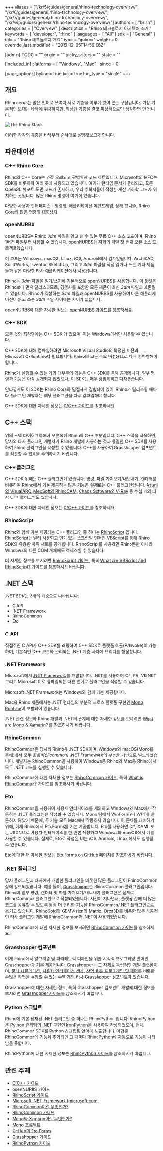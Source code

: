 +++
aliases = ["/kr/5/guides/general/rhino-technology-overview/", "/kr/6/guides/general/rhino-technology-overview/", "/kr/7/guides/general/rhino-technology-overview/", "/kr/wip/guides/general/rhino-technology-overview/"]
authors = [ "brian" ]
categories = [ "Overview" ]
description = "Rhino 테크놀로지 아키텍처 소개."
keywords = [ "developer", "rhino" ]
languages = [ "All" ]
sdk = [ "General" ]
title = "Rhino 테크놀로지 개요"
type = "guides"
weight = 0
override_last_modified = "2018-12-05T14:59:06Z"

[admin]
TODO = ""
origin = ""
picky_sisters = ""
state = ""

[included_in]
platforms = [ "Windows", "Mac" ]
since = 0

[page_options]
byline = true
toc = true
toc_type = "single"
+++


## 개요

Rhinoceros는 많은 언어로 쓰여져 서로 계층을 이루며 쌓여 있는 구성입니다.  가장 기본적인 토대는 바닥에 위치하지만, 최상단 계층을 결코 피상적으로만 생각하면 안 됩니다.

![The Rhino Stack](/images/rhino-technology-overview-01.png)

이러한 각각의 계층을 바닥부터 순서대로 설명해보고자 합니다.

## 파운데이션

### C++ Rhino Core

Rhino의 C++ Core는 가장 오래되고 광범위한 코드 세트입니다.  Microsoft의 MFC는 SDK를 비롯하여 여러 곳에 사용되고 있습니다.  여기가 런타임 문서가 관리되고, 모든 OpenGL 뷰포트 도면 코드가 존재하고, 우리 수학자들이 작성한 계산 기하학 코드가 위치하는 곳입니다.  많은 Rhino 명령이 여기에 있습니다.

다양한 사용자 인터페이스 - 명령행, 애플리케이션 메인프레임, 상태 표시줄, Rhino Core의 많은 명령의 대화상자.

### openNURBS

openNURBS는 Rhino *3dm* 파일을 읽고 쓸 수 있는 무료 C++ 소스 코드이며, Rhino 1버전 파일부터 사용할 수 있습니다.  openNURBS는 저희의 제일 첫 번째 오픈 소스 프로젝트였습니다.

이 코드는 Windows, macOS, Linux, iOS, Android에서 컴파일됩니다.  ArchiCAD, SolidWorks, Inventor, SketchUp, 그리고 *3dm* 파일을 직접 읽거나 쓰는 기타 제품들과 같은 다양한 타사 애플리케이션에서 사용됩니다.

Rhino는 *3dm* 파일을 읽기/쓰기에 기본적으로 openNURBS를 사용합니다.  이 툴킷은 Rhino보다 먼저 릴리스되므로, 경쟁사를 포함한 모든 제품이 최신 *3dm* 파일과 호환될 수 있습니다.  Rhino가 작성하는 *3dm* 파일과 openNURBS를 사용하여 다른 애플리케이션이 읽고 쓰는 *3dm* 파일 사이에는 차이가 없습니다.

openNURBS에 대한 자세한 정보는 [openNURBS 가이드](/guides/opennurbs/)를 참조하세요.

### C++ SDK

모든 것의 최상단에는 C++ SDK 가 있으며, 이는 Windows에서만 사용할 수 있습니다.

C++ SDK에 대해 컴파일하려면 Microsoft Visual Studio의 특정한 버전과 Microsoft C-Runtime이 필요합니다.  Rhino의 모든 주요 버전용으로 다시 컴파일해야 합니다.

Rhino가 실행할 수 있는 거의 대부분의 기능은 C++ SDK를 통해 공개됩니다. 일부 명령과 기능은 아직 공개되지 않았으나, 이 SDK는 매우 광범위하고 다채롭습니다.

안타깝게도 이 SDK는 Rhino Core와 밀접하게 결합되어 있어, Rhino가 릴리스될 때마다 플러그인 개발자는 해당 플러그인을 다시 컴파일해야 합니다.

C++ SDK에 대한 자세한 정보는 [C/C++ 가이드](/guides/cpp/)를 참조하세요.

## C++ 스택

위의 스택 다이어그램에서 오른쪽이 Rhino의 C++ 부분입니다.  C++ 스택을 사용하면, 당사와 타사 플러그인 개발자가 Rhino 개발에 사용하는 것과 동일한 C++ SDK를 사용하여 Rhino 플러그인을 작성할 수 있습니다.  C++를 사용하여 Grasshopper 컴포넌트를 작성할 수 없음을 주의하시기 바랍니다.

### C++ 플러그인

C++ SDK 위에는 C++ 플러그인이 있습니다.  명령, 파일 가져오기/내보내기, 렌더러를 비롯하여 Rhino에서 기본 제공하는 많은 기능은 실제로는 C++ 플러그인입니다.  [Asuni의 VisualARQ,](http://www.visualarq.com/) [MecSoft의 RhinoCAM](https://mecsoft.com/rhinocam-software/), [Chaos Software의 V-Ray](https://www.chaosgroup.com/vray/rhino) 등 수십 개의 타사 C++ 플러그인도 있습니다.

C++ SDK에 대한 자세한 정보는 [C/C++ 가이드](/guides/cpp/)를 참조하세요.

### RhinoScript

Rhino와 함께 기본 제공되는 C++ 플러그인 중 하나는 [RhinoScript](/guides/rhinoscript/what-are-vbscript-rhinoscript/) 입니다.  RhinoScript는 널리 사용되고 인기 있는 스크립팅 언어인 VBScript를 통해 Rhino SDK의 유용한 하위 세트를 공개합니다.  RhinoScript를 사용하면 Rhino뿐만 아니라 Windows의 다른 COM 개체에도 액세스할 수 있습니다.

더 자세한 정보를 보시려면 [RhinoScript 가이드](/guides/rhinoscript/), 특히 [What are VBScript and RhinoScript?](/guides/rhinoscript/what-are-vbscript-rhinoscript/) 가이드를 참조하시기 바랍니다.

## .NET 스택

.NET SDK는 3개의 계층으로 나타납니다:

- C API
- .NET Framework
- RhinoCommon
- Eto

### C API

직접적인 C API가 C++ SDK를 래핑하여 C++ SDK로 플랫폼 호출(P/Invoke)이 가능하며, 기본적인 C++ 코드와 관리되는 .NET 계층 사이에 브리지를 형성합니다.

### .NET Framework

Microsoft에서 [.NET Framework](https://www.microsoft.com/net/framework)를 개발합니다.  .NET을 사용하여 C#, F#, VB.NET 그리고 Microsoft IL로 컴파일되는 다른 언어로 플러그인을 작성할 수 있습니다.

Microsoft .NET Framework는 Windows와 함께 기본 제공됩니다.

Mac용 Rhino 제품에서는 .NET 런타임의 부분적 크로스 플랫폼 구현인 [Mono Runtime](https://www.mono-project.com)이 포함되어 있습니다.

.NET 관련 정보와 Rhino 개발과 .NET의 관계에 대한 자세한 정보를 보시려면 [What are Mono & Xamarin?](/guides/rhinocommon/what-are-mono-and-xamarin/) 를 참조하시기 바랍니다.

### RhinoCommon

RhinoCommon은 당사의 Rhino용 .NET SDK이며, Windows와 macOS(Mono를 통해)에서 모두 *공통적인(common)* .NET Framework의 부분을 기반으로 빌드되었습니다.  개발자는 RhinoCommon을 사용하여 Windows용 Rhino와 Mac용 Rhino에서 모두 .NET 코드를 실행할 수 있습니다.

RhinoCommon에 대한 자세한 정보는 [RhinoCommon 가이드](/guides/rhinocommon/), 특히 [What is RhinoCommon?](/guides/rhinocommon/what-is-rhinocommon) 가이드를 참조하시기 바랍니다.

### Eto

RhinoCommon을 사용하여 사용자 인터페이스를 제외하고 Windows와 Mac에서 작동하는 .NET 플러그인을 작성할 수 있습니다.  Mono 팀에서 WinForms나 WPF를 클론하지 않았기 때문에, 두 기술 모두 Mac에서 작동하지 않습니다.  이 문제를 대처하기 위해, 이제 Rhino에서 Eto.Forms를 기본 제공합니다.  Eto를 사용하면 C#, XAML 또는 JSON으로 사용자 인터페이스를 한 번만 작성하고 Windows와 macOS에서 이를 사용할 수 있습니다.  실제로, Eto로 작성된 UI는 iOS, Android, Linux 에서도 실행될 수 있습니다.

Eto에 대한 더 자세한 정보는 [Eto.Forms on GitHub](https://github.com/picoe/Eto) 페이지를 참조하시기 바랍니다.

### .NET 플러그인

당사 플러그인과 타사에서 개발한 플러그인을 비롯한 많은 플러그인이 RhinoCommon 상에 빌드되었습니다.  예를 들어, [Grasshopper](http://www.grasshopper3d.com/)는 RhinoCommon 플러그인입니다.  Rhino의 일부 명령, 렌더러 및 파일 가져오기/내보내기 플러그인은 실제로 RhinoCommon 플러그인으로 작성되었습니다.  시간이 지나면서, 플랫폼 간에 더 많은 코드를 공유할 수 있도록 점점 더 편리한 기능을 RhinoCommon/.NET 플러그인으로 옮기고 있습니다.  [RhinoGold](http://www.tdmsolutions.com/)와 [GEMVision의 Matrix](http://www.stuller.com/matrix), [Orca3D](http://orca3d.com/)를 비롯한 많은 성공적인 타사 플러그인 개발에 RhinoCommon과 .NET이 사용되었습니다.

RhinoCommon에 대한 자세한 정보를 보시려면 [RhinoCommon 가이드](/guides/rhinocommon/)를 참조하세요.

### Grasshopper 컴포넌트

이제 Rhino에서 알고리즘 및 파라메트릭 디자인을 위한 시각적 프로그래밍 언어인 Grasshopper가 기본 제공됩니다.  Grasshopper는 그 자체로 독립적인 개발 플랫폼이며, [물리 시뮬레이션](http://www.food4rhino.com/project/kangaroo), [사용자 인터페이스 생성](http://www.food4rhino.com/project/human-ui), [산업 로봇 프로그래밍 및 제어](http://www.food4rhino.com/project/hal)를 비롯한 수많은 작업을 수행할 수 있는 [수백 개의 타사 Grasshopper 컴포넌트](http://www.food4rhino.com/grasshopper-addons)가 있습니다.

Grasshopper에 대한 자세한 정보, 특히 Grasshopper 컴포넌트 개발에 대한 정보를 보시려면 [Grasshopper 가이드](/guides/grasshopper/)를 참조하시기 바랍니다.

### Python 스크립트

Rhino에 기본 탑재된 .NET 플러그인 중 하나는 RhinoPython 입니다.  RhinoPython은 [Python](https://www.python.org/) 런타임의 .NET 구현인 [IronPython](http://ironpython.net/)을 사용하여 작성되었으며, 전체 RhinoCommon SDK를 Python 스크립팅 언어에 노출합니다.  이것은 RhinoCommon에 기능이 추가되면 그 때마다 RhinoPython에 자동으로 기능이 나타남을 뜻합니다.

RhinoPython에 대한 자세한 정보는 [RhinoPython 가이드](/guides/rhinopython/)를 참조하시기 바랍니다.

## 관련 주제

- [C/C++ 가이드](/guides/cpp/)
- [openNURBS 가이드](/guides/opennurbs/)
- [RhinoScript 가이드](/guides/rhinoscript/)
- [Microsoft .NET Framework (microsoft.com)](https://www.microsoft.com/net/framework)
- [RhinoCommon이란 무엇인가?](/guides/rhinocommon/what-is-rhinocommon)
- [RhinoCommon 가이드](/guides/rhinocommon/)
- [Mono와 Xamarin이란 무엇인가?](/guides/rhinocommon/what-are-mono-and-xamarin/)
- [Mono 프로젝트](https://www.mono-project.com)
- [GitHub의 Eto.Forms](https://github.com/picoe/Eto)
- [Grasshopper 가이드](/guides/grasshopper/)
- [RhinoPython 가이드](/guides/rhinopython/)
